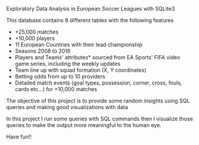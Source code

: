 Exploratory Data Analysis in European Soccer Leagues with SQLite3

This database contains 8 different tables with the following features

- +25,000 matches
- +10,000 players
- 11 European Countries with their lead championship
- Seasons 2008 to 2016
- Players and Teams' attributes* sourced from EA Sports' FIFA video game series, including the weekly updates
- Team line up with squad formation (X, Y coordinates)
- Betting odds from up to 10 providers
- Detailed match events (goal types, possession, corner, cross, fouls, cards etc…) for +10,000 matches

The objective of this project is to provide some random insights using SQL queries and making good visualizations with data

In this project I run some queries with SQL commands then I visualize those queries to make the output more meaningful to the human eye.

Have fun!!
